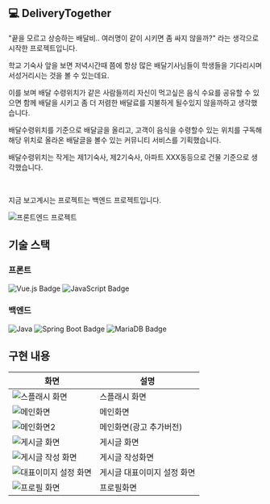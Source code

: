 ## 💻 DeliveryTogether
"끝을 모르고 상승하는 배달비.. 여러명이 같이 시키면 좀 싸지 않을까?" 라는 생각으로 시작한 프로젝트입니다. 

학교 기숙사 앞을 보면 저녁시간때 쯤에 항상 많은 배달기사님들이 학생들을 기다리시며 서성거리시는 것을 볼 수 있는데요.

이를 보며 배달 수령위치가 같은 사람들끼리 자신이 먹고싶은 음식 수요를 공유할 수 있으면 함께 배달을 시키고 좀 더 저렴한 배달료를 지불하게 될수있지 않을까하고 생각했습니다.

배달수령위치를 기준으로 배달글을 올리고, 고객이 음식을 수령할수 있는 위치를 구독해 해당 위치로 올라온 배달글을 볼수 있는 커뮤니티 서비스를 기획했습니다.

배달수령위치는 작게는 제1기숙사, 제2기숙사, 아파트 XXX동등으로 건물 기준으로 생각했습니다.

<br>

지금 보고계시는 프로젝트는 백엔드 프로젝트입니다.

![프론트엔드 프로젝트](https://github.com/nulzi/DeliveryTogether)


## 기술 스택
### 프론트
![Vue.js Badge](https://img.shields.io/badge/Vue.js-4FC08D?logo=vuedotjs&logoColor=fff&style=flat)
![JavaScript Badge](https://img.shields.io/badge/JavaScript-F7DF1E?logo=javascript&logoColor=000&style=flat)

### 백엔드
![Java](https://img.shields.io/badge/Java-007396?style=flat&logo=Java&logoColor=white)
![Spring Boot Badge](https://img.shields.io/badge/Spring%20Boot-6DB33F?style=flat&logo=spring-boot&logoColor=white)
![MariaDB Badge](https://img.shields.io/badge/MariaDB-003545?logo=mariadb&logoColor=fff&style=flat)


## 구현 내용
| 화면 | 설명 |
| ------ | ----- |
| ![스플래시 화면](https://github.com/RDDcat/DeliveryTogether/assets/55569476/97afdf05-48d0-40da-bcda-9110797d855e) | 스플래시 화면 |
| ![메인화면](https://github.com/RDDcat/DeliveryTogether/assets/55569476/0fb00f08-a87e-4930-ab6a-ccf740998f2d) | 메인화면 |
| ![메인화면2](https://github.com/RDDcat/DeliveryTogether/assets/55569476/4433fde9-286c-4dc9-b157-642f597fac01) | 메인화면(광고 추가버전) |
| ![게시글 화면](https://github.com/RDDcat/DeliveryTogether/assets/55569476/6966f4db-2e5f-4329-8485-610910352856) | 게시글 화면 |
| ![게시글 작성 화면](https://github.com/RDDcat/DeliveryTogether/assets/55569476/b6ade545-dd29-4823-8b4a-ce05354906dd) | 게시글 작성화면 |
| ![대표이미지 설정 화면](https://github.com/RDDcat/DeliveryTogether/assets/55569476/2058e9ea-115d-40e9-9ed9-30ac0636071f) | 게시글 대표이미지 설정 화면 |
| ![프로필 화면](https://github.com/RDDcat/DeliveryTogether/assets/55569476/73514145-d78e-4505-8de1-00622cc60f1c) | 프로필화면 |











